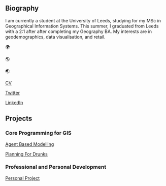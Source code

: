 ## Biography

I am currently a student at the University of Leeds, studying for my MSc in Geographical Information Systems. This summer, I graduated from Leeds with a 2:1 after after completing my Geography BA. My interests are in geodemographics, data visualisation, and retail.


:earth_africa:


:earth_americas:


:earth_asia:



[CV](georgieweaver.github.io/cv)

[Twitter](https://twitter.com/GWeaverGIS)

[LinkedIn](https://www.linkedin.com/in/georginaweaver/)

## Projects

### Core Programming for GIS


[Agent Based Modelling](georgieweaver.github.io/model) 


[Planning For Drunks](georgieweaver.github.io/drunks)

### Professional and Personal Development


[Personal Project](georgieweaver.github.io/ppdproject)
